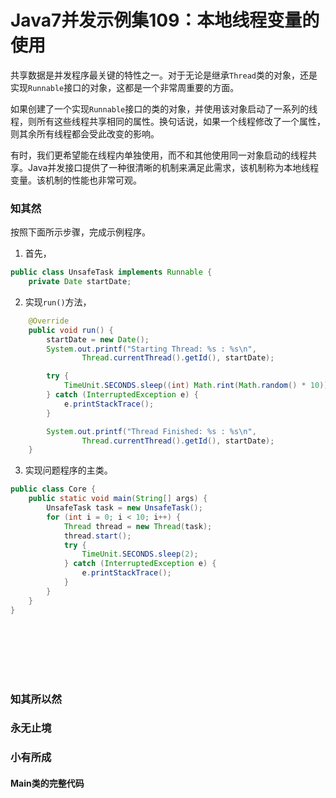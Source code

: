# Java7并发示例集109：本地线程变量的使用

共享数据是并发程序最关键的特性之一。对于无论是继承`Thread`类的对象，还是实现`Runnable`接口的对象，这都是一个非常周重要的方面。

如果创建了一个实现`Runnable`接口的类的对象，并使用该对象启动了一系列的线程，则所有这些线程共享相同的属性。换句话说，如果一个线程修改了一个属性，则其余所有线程都会受此改变的影响。

有时，我们更希望能在线程内单独使用，而不和其他使用同一对象启动的线程共享。Java并发接口提供了一种很清晰的机制来满足此需求，该机制称为本地线程变量。该机制的性能也非常可观。



### 知其然

按照下面所示步骤，完成示例程序。

1. 首先，
```Java
public class UnsafeTask implements Runnable {
    private Date startDate;
```

2. 实现`run()`方法，
```Java
    @Override
    public void run() {
        startDate = new Date();
        System.out.printf("Starting Thread: %s : %s\n",
                Thread.currentThread().getId(), startDate);

        try {
            TimeUnit.SECONDS.sleep((int) Math.rint(Math.random() * 10));
        } catch (InterruptedException e) {
            e.printStackTrace();
        }

        System.out.printf("Thread Finished: %s : %s\n",
                Thread.currentThread().getId(), startDate);
    }
```

3. 实现问题程序的主类。
```Java
public class Core {
    public static void main(String[] args) {
        UnsafeTask task = new UnsafeTask();
        for (int i = 0; i < 10; i++) {
            Thread thread = new Thread(task);
            thread.start();
            try {
                TimeUnit.SECONDS.sleep(2);
            } catch (InterruptedException e) {
                e.printStackTrace();
            }
        }
    }
}
```


```Java

```


```Java

```


```Java

```


```Java

```


```Java

```


```Java

```


```Java

```

### 知其所以然

### 永无止境

### 小有所成

#### Main类的完整代码
```Java

```
